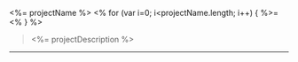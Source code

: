 <%= projectName %>
<% for (var i=0; i<projectName.length; i++) { %>=<% } %>

  > <%= projectDescription %>

---
